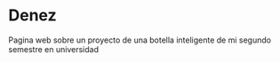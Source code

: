 # Denez
Pagina web sobre un proyecto de una botella inteligente de mi segundo semestre en universidad
